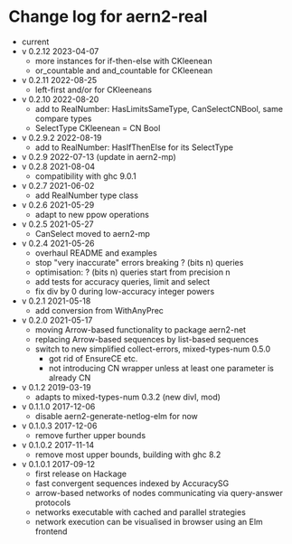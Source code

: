 # Change log for aern2-real

* current
* v 0.2.12 2023-04-07
  * more instances for if-then-else with CKleenean
  * or_countable and and_countable for CKleenean
* v 0.2.11 2022-08-25
  * left-first and/or for CKleeneans
* v 0.2.10 2022-08-20
  * add to RealNumber: HasLimitsSameType, CanSelectCNBool, same compare types
  * SelectType CKleenean = CN Bool
* v 0.2.9.2 2022-08-19
  * add to RealNumber: HasIfThenElse for its SelectType
* v 0.2.9 2022-07-13 (update in aern2-mp)
* v 0.2.8 2021-08-04
  * compatibility with ghc 9.0.1
* v 0.2.7 2021-06-02
  * add RealNumber type class
* v 0.2.6 2021-05-29
  * adapt to new ppow operations
* v 0.2.5 2021-05-27
  * CanSelect moved to aern2-mp
* v 0.2.4 2021-05-26
  * overhaul README and examples
  * stop "very inaccurate" errors breaking ? (bits n) queries
  * optimisation: ? (bits n) queries start from precision n
  * add tests for accuracy queries, limit and select
  * fix div by 0 during low-accuracy integer powers
* v 0.2.1 2021-05-18
  * add conversion from WithAnyPrec
* v 0.2.0 2021-05-17
  * moving Arrow-based functionality to package aern2-net
  * replacing Arrow-based sequences by list-based sequences
  * switch to new simplified collect-errors, mixed-types-num 0.5.0
    * got rid of EnsureCE etc.
    * not introducing CN wrapper unless at least one parameter is already CN
* v 0.1.2 2019-03-19
  * adapts to mixed-types-num 0.3.2 (new divI, mod)
* v 0.1.1.0 2017-12-06
  * disable aern2-generate-netlog-elm for now
* v 0.1.0.3 2017-12-06
  * remove further upper bounds
* v 0.1.0.2 2017-11-14
  * remove most upper bounds, building with ghc 8.2
* v 0.1.0.1 2017-09-12
  * first release on Hackage
  * fast convergent sequences indexed by AccuracySG
  * arrow-based networks of nodes communicating via query-answer protocols
  * networks executable with cached and parallel strategies
  * network execution can be visualised in browser using an Elm frontend
